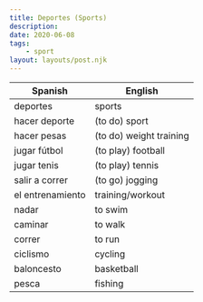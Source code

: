 ```yaml
---
title: Deportes (Sports)
description:
date: 2020-06-08
tags:
	- sport
layout: layouts/post.njk
---
```


| Spanish     | English      |
| ----------- | ------------ |
| deportes | sports |
| hacer deporte | (to do) sport |
| hacer pesas | (to do) weight training |
| jugar fútbol | (to play) football |
| jugar tenis | (to play) tennis |
| salir a correr | (to go) jogging |
| el entrenamiento | training/workout |
| nadar | to swim |
| caminar | to walk |
| correr | to run |
| ciclismo | cycling |
| baloncesto | basketball |
| pesca | fishing |
